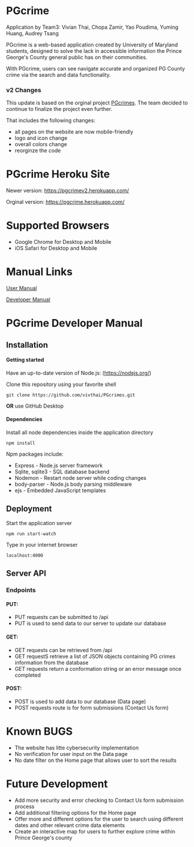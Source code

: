 # PGcrime

Application by Team3: Vivian Thai, Chopa Zamir, Yao Poudima, Yuming Huang, Audrey Tsang

PGcrime is a web-based application created by University of Maryland students, designed to solve the lack in accessible information the Prince George's County general public has on their communities.

With PGcrime, users can see navigate accurate and organized PG County crime via the search and data functionality.

### v2 Changes
This update is based on the orginal project [PGcrimes](https://github.com/vivthai/PGcrimes). The team decided to continue to finalize the project even further.

That includes the following changes:
- all pages on the website are now mobile-friendly
- logo and icon change
- overall colors change
- reorginze the code

 # PGcrime Heroku Site
 Newer version: https://pgcrimev2.herokuapp.com/
 
 Orginal version: https://pgcrime.herokuapp.com/
 
 # Supported Browsers
 * Google Chrome for Desktop and Mobile
 * iOS Safari for Desktop and Mobile
 
 
 # Manual Links
 [User Manual](https://github.com/vivthai/PGcrimes/blob/main/docs/usermanual.md)
 
 [Developer Manual](https://github.com/vivthai/PGcrimes/blob/main/developermanual.md)

# PGcrime Developer Manual
 
## Installation

#### Getting started

Have an up-to-date version of Node.js: (https://nodejs.org/)

Clone this repository using your favorite shell

```github
git clone https://github.com/vivthai/PGcrimes.git
```


**OR** use GitHub Desktop

#### Dependencies

 Install all node dependencies inside the application directory

```npm
npm install
```

 Npm packages include:
* Express - Node.js server framework
* Sqlite, sqlite3 - SQL database backend
* Nodemon - Restart node server while coding changes
* body-parser - Node.js body parsing middleware
* ejs - Embedded JavaScript templates

## Deployment

Start the application server

```start
npm run start-watch
```
Type in your internet browser

```localhost
localhost:4000
```

## Server API

### Endpoints

#### PUT:
* PUT requests can be submitted to /api
* PUT is used to send data to our server to update our database

#### GET:
* GET requests can be retrieved from /api
* GET requestS retrieve a list of JSON objects containing PG crimes information from the database
* GET requests return a conformation string or an error message once completed

#### POST:
* POST is used to add data to our database (Data page)
* POST requests route is for form submissions (Contact Us form)

# Known BUGS
* The website has litte cybersecurity implementation
* No verification for user input on the Data page
* No date filter on the Home page that allows user to sort the results 


# Future Development
* Add more security and error checking to Contact Us form submission process
* Add additional filtering options for the Home page
* Offer more and different options for the user to search using different dates and other relevant crime data elements
* Create an interactive map for users to further explore crime within Prince George's county


